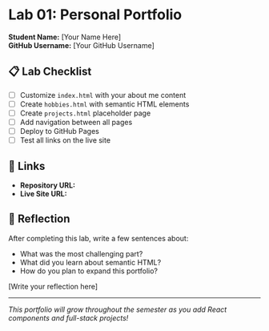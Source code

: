 # Lab 01: Personal Portfolio

**Student Name:** [Your Name Here]  
**GitHub Username:** [Your GitHub Username]

## 📋 Lab Checklist

- [ ] Customize `index.html` with your about me content
- [ ] Create `hobbies.html` with semantic HTML elements  
- [ ] Create `projects.html` placeholder page
- [ ] Add navigation between all pages
- [ ] Deploy to GitHub Pages
- [ ] Test all links on the live site

## 🔗 Links

- **Repository URL:** 
- **Live Site URL:** 

## 📝 Reflection

After completing this lab, write a few sentences about:
- What was the most challenging part?
- What did you learn about semantic HTML?
- How do you plan to expand this portfolio?

[Write your reflection here]

---

*This portfolio will grow throughout the semester as you add React components and full-stack projects!*